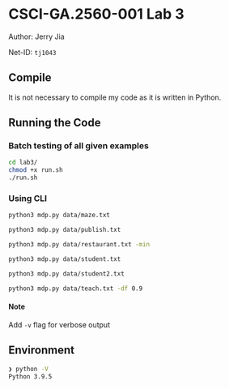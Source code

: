 # CSCI-GA.2560-001 Lab 3

Author: Jerry Jia

Net-ID: `tj1043`

## Compile

It is not necessary to compile my code as it is written in Python.

## Running the Code

### Batch testing of all given examples

```sh
cd lab3/
chmod +x run.sh
./run.sh
```

### Using CLI

```sh
python3 mdp.py data/maze.txt

python3 mdp.py data/publish.txt

python3 mdp.py data/restaurant.txt -min

python3 mdp.py data/student.txt

python3 mdp.py data/student2.txt

python3 mdp.py data/teach.txt -df 0.9
```

#### Note

Add `-v` flag for verbose output

## Environment

```sh
❯ python -V
Python 3.9.5
```
